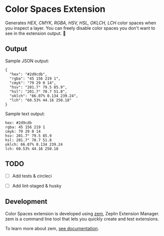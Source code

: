 # Color Spaces Extension
Generates *HEX, CMYK, RGBA, HSV, HSL, OKLCH, LCH* color spaces when you inspect a layer. You can freely disable color spaces you don't want to see in the extension output. 🎨

## Output

Sample JSON output:
```
{
  "hex": "#2d9cdb",
  "rgba": "45 156 219 1",
  "cmyk": "79 29 0 14",
  "hsv": "201.7° 79.5 85.9",
  "hsl": "201.7° 70.7 51.8",
  "oklch": "66.07% 0.134 239.24",
  "lch": "60.53% 44.16 250.18"
}
```

Sample text output:
```
hex: #2d9cdb
rgba: 45 156 219 1
cmyk: 79 29 0 14
hsv: 201.7° 79.5 85.9
hsl: 201.7° 70.7 51.8
oklch: 66.07% 0.134 239.24
lch: 60.53% 44.16 250.18
```

## TODO
- [ ] Add tests & circleci
- [ ] Add lint-staged & husky


## Development
Color Spaces extension is developed using [zem](https://github.com/zeplin/zem), Zeplin Extension Manager. zem is a command line tool that lets you quickly create and test extensions.

To learn more about zem, [see documentation](https://github.com/zeplin/zem).
